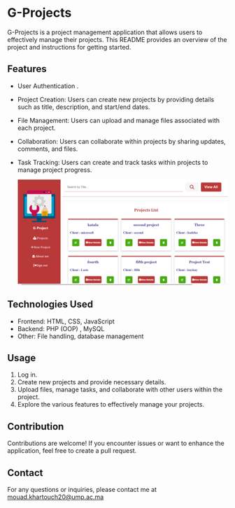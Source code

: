 # G-Projects

G-Projects is a project management application that allows users to effectively manage their projects. This README provides an overview of the project and instructions for getting started.

## Features

- User Authentication .
- Project Creation: Users can create new projects by providing details such as title, description, and start/end dates.
- File Management: Users can upload and manage files associated with each project.
- Collaboration: Users can collaborate within projects by sharing updates, comments, and files.
- Task Tracking: Users can create and track tasks within projects to manage project progress.

  ![Page view](./img/G-projectsviewpag.png)

## Technologies Used

- Frontend: HTML, CSS, JavaScript
- Backend: PHP (OOP) ,  MySQL
- Other: File handling, database management

## Usage

1. Log in.
2. Create new projects and provide necessary details.
3. Upload files, manage tasks, and collaborate with other users within the project.
4. Explore the various features to effectively manage your projects.

## Contribution

Contributions are welcome! If you encounter issues or want to enhance the application, feel free to create a pull request.


## Contact

For any questions or inquiries, please contact me at mouad.khartouch20@ump.ac.ma
